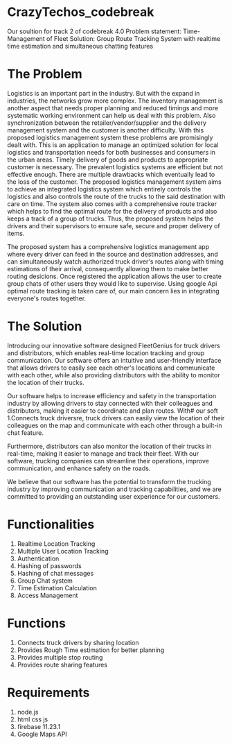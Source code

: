 # CrazyTechos_codebreak
Our soultion for track 2 of codebreak 4.0
Problem statement: Time-Management of Fleet
Solution: Group Route Tracking System with realtime time estimation and simultaneous chatting features

# The Problem
Logistics is an important part in the industry. But with the expand in industries, the networks grow more complex. The inventory management is another aspect that needs proper planning and reduced timings and more systematic working environment can help us deal with this problem. Also synchronization between the retailer/vendor/supplier and the delivery management system and the customer is another difficulty. With this proposed logistics management system these problems are promisingly dealt with. This is an application to manage an optimized solution for local logistics and transportation needs for both businesses and consumers in the urban areas. Timely delivery of goods and products to appropriate customer is necessary. The prevalent logistics systems are efficient but not effective enough. There are multiple drawbacks which eventually lead to the loss of the customer. The proposed logistics management system aims to achieve an integrated logistics system which entirely controls the logistics and also controls the route of the trucks to the said destination with care on time. The system also comes with a comprehensive route tracker which helps to find the optimal route for the delivery of products and also keeps a track of a group of trucks. Thus, the proposed system helps the drivers and their supervisors to ensure safe, secure and proper delivery of items.

The proposed system has a comprehensive logistics management app where every driver can feed in the source and destination addresses, and can simultaneously watch authorized truck driver's routes along with timing estimations of their arrival, consequently allowing them to make better routing desicions. Once registered the application allows the user to create group chats of other users they would like to supervise. Using google Api optimal route tracking is taken care of, our main concern lies in integrating everyone's routes together.

# The Solution
Introducing  our innovative software designed FleetGenius for truck drivers and distributors, which enables real-time location tracking and group communication. Our software offers an intuitive and user-friendly interface that allows drivers to easily see each other's locations and communicate with each other, while also providing distributors with the ability to monitor the location of their trucks.

Our software helps to increase efficiency and safety in the transportation industry by allowing drivers to stay connected with their colleagues and distributors, making it easier to coordinate and plan routes. With#  our soft
1.Connects truck driversre, truck drivers can easily view the location of their colleagues on the map and communicate with each other through a built-in chat feature.

Furthermore, distributors can also monitor the location of their trucks in real-time, making it easier to manage and track their fleet. With our software, trucking companies can streamline their operations, improve communication, and enhance safety on the roads.

We believe that our software has the potential to transform the trucking industry by improving communication and tracking capabilities, and we are committed to providing an outstanding user experience for our customers.

# Functionalities
1. Realtime Location Tracking
2. Multiple User Location Tracking
3. Authentication
4. Hashing of passwords
5. Hashing of chat messages
6. Group Chat system
7. Time Estimation Calculation
8. Access Management

# Functions
1. Connects truck drivers by sharing location
2. Provides Rough Time estimation for better planning
3. Provides multiple stop routing
4. Provides route sharing features

# Requirements
1. node.js
2. html css js
3. firebase 11.23.1
4. Google Maps API



